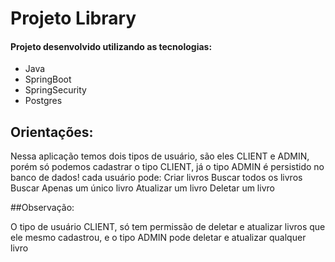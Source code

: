 <h1> Projeto Library</h1>

 
#### Projeto desenvolvido utilizando as tecnologias:
+ Java
+ SpringBoot
+ SpringSecurity
+ Postgres

## Orientações:

Nessa aplicação temos dois tipos de usuário, são eles CLIENT e ADMIN, porém só podemos cadastrar o tipo CLIENT, 
já o tipo ADMIN é persistido no banco de dados!
cada usuário pode:
Criar livros
Buscar todos os livros
Buscar Apenas um único livro
Atualizar um livro
Deletar um livro

##Observação:

O tipo de usuário CLIENT, só tem permissão de deletar e atualizar livros que ele mesmo cadastrou,
e o tipo ADMIN pode deletar e atualizar qualquer livro


